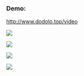 ### Demo:

http://www.dodolo.top/video

![](https://tva1.sinaimg.cn/large/007S8ZIlly1gg2gm1t49qj30ct0ooq4i.jpg)

![](https://tva1.sinaimg.cn/large/007S8ZIlly1gg2gm04qr9j30e10pw404.jpg)

![](https://tva1.sinaimg.cn/large/007S8ZIlly1gg2gm0ntmjj30ct0ooq3w.jpg)

![](https://tva1.sinaimg.cn/large/007S8ZIlly1gg2gm187ebj30ct0oomyh.jpg)
